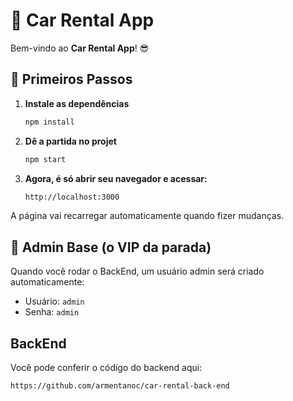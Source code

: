 # 🚗 Car Rental App 

Bem-vindo ao **Car Rental App**! 😎

## 🚀 Primeiros Passos 

1. **Instale as dependências** 

   ```bash
   npm install
   ```

2. **Dê a partida no projet** 

    ```bash
    npm start
    ```

3. **Agora, é só abrir seu navegador e acessar:**

    ```bash
    http://localhost:3000
    ```

A página vai recarregar automaticamente quando fizer mudanças. 

## 🔑 Admin Base (o VIP da parada)

Quando você rodar o BackEnd, um usuário admin será criado automaticamente:

- Usuário: `admin`
- Senha: `admin`

## BackEnd

Você pode conferir o código do backend aqui:

```bash
https://github.com/armentanoc/car-rental-back-end
```

